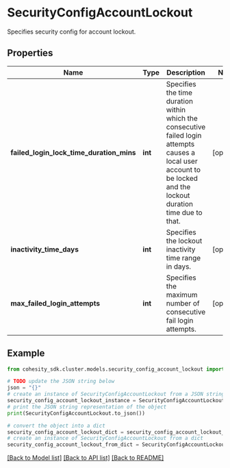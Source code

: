 # SecurityConfigAccountLockout

Specifies security config for account lockout.

## Properties

Name | Type | Description | Notes
------------ | ------------- | ------------- | -------------
**failed_login_lock_time_duration_mins** | **int** | Specifies the time duration within which the consecutive failed login attempts causes a local user account to be locked and the lockout duration time due to that. | [optional] 
**inactivity_time_days** | **int** | Specifies the lockout inactivity time range in days. | [optional] 
**max_failed_login_attempts** | **int** | Specifies the maximum number of consecutive fail login attempts. | [optional] 

## Example

```python
from cohesity_sdk.cluster.models.security_config_account_lockout import SecurityConfigAccountLockout

# TODO update the JSON string below
json = "{}"
# create an instance of SecurityConfigAccountLockout from a JSON string
security_config_account_lockout_instance = SecurityConfigAccountLockout.from_json(json)
# print the JSON string representation of the object
print(SecurityConfigAccountLockout.to_json())

# convert the object into a dict
security_config_account_lockout_dict = security_config_account_lockout_instance.to_dict()
# create an instance of SecurityConfigAccountLockout from a dict
security_config_account_lockout_from_dict = SecurityConfigAccountLockout.from_dict(security_config_account_lockout_dict)
```
[[Back to Model list]](../README.md#documentation-for-models) [[Back to API list]](../README.md#documentation-for-api-endpoints) [[Back to README]](../README.md)


